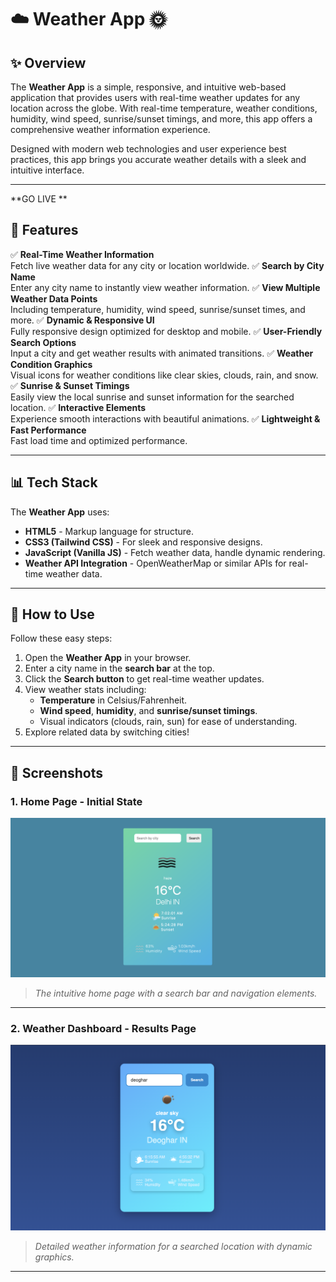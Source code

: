 # ☁️ Weather App 🌞

## ✨ Overview
The **Weather App** is a simple, responsive, and intuitive web-based application that provides users with real-time weather updates for any location across the globe. With real-time temperature, weather conditions, humidity, wind speed, sunrise/sunset timings, and more, this app offers a comprehensive weather information experience.

Designed with modern web technologies and user experience best practices, this app brings you accurate weather details with a sleek and intuitive interface.

---
**GO LIVE ** 

## 🚀 Features
✅ **Real-Time Weather Information**  
   Fetch live weather data for any city or location worldwide.
✅ **Search by City Name**  
   Enter any city name to instantly view weather information.
✅ **View Multiple Weather Data Points**  
   Including temperature, humidity, wind speed, sunrise/sunset times, and more.
✅ **Dynamic & Responsive UI**  
   Fully responsive design optimized for desktop and mobile.
✅ **User-Friendly Search Options**  
   Input a city and get weather results with animated transitions.
✅ **Weather Condition Graphics**  
   Visual icons for weather conditions like clear skies, clouds, rain, and snow.
✅ **Sunrise & Sunset Timings**  
   Easily view the local sunrise and sunset information for the searched location.
✅ **Interactive Elements**  
   Experience smooth interactions with beautiful animations.
✅ **Lightweight & Fast Performance**  
   Fast load time and optimized performance.

---

## 📊 Tech Stack
The **Weather App** uses:

- **HTML5** - Markup language for structure.
- **CSS3 (Tailwind CSS)** - For sleek and responsive designs.
- **JavaScript (Vanilla JS)** - Fetch weather data, handle dynamic rendering.
- **Weather API Integration** - OpenWeatherMap or similar APIs for real-time weather data.

---

## 📖 How to Use
Follow these easy steps:

1. Open the **Weather App** in your browser.
2. Enter a city name in the **search bar** at the top.
3. Click the **Search button** to get real-time weather updates.
4. View weather stats including:
   - **Temperature** in Celsius/Fahrenheit.
   - **Wind speed**, **humidity**, and **sunrise/sunset timings**.
   - Visual indicators (clouds, rain, sun) for ease of understanding.
5. Explore related data by switching cities!

---

## 📸 Screenshots

### **1. Home Page - Initial State**
![Home Page Screenshot](screenshort1.png)  

> *The intuitive home page with a search bar and navigation elements.*

---

### **2. Weather Dashboard - Results Page**
![Weather Dashboard Screenshot](screenshort2.png)  

> *Detailed weather information for a searched location with dynamic graphics.*

---